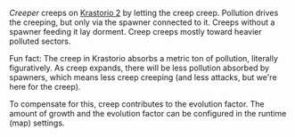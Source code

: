 *Creeper* creeps on [Krastorio 2](https://mods.factorio.com/mod/Krastorio2) by letting the creep creep. Pollution drives the creeping, but only via the spawner connected to it. Creeps without a spawner feeding it lay dorment. Creep creeps mostly toward heavier polluted sectors.

Fun fact: The creep in Krastorio absorbs a metric ton of pollution, literally figuratively. As creep expands, there will be less pollution absorbed by spawners, which means less creep creeping (and less attacks, but we're here for the creep).

To compensate for this, creep contributes to the evolution factor. The amount of growth and the evolution factor can be configured in the runtime (map) settings.
